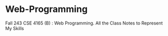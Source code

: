 # Web-Programming
Fall 243 CSE 4165 (B) : Web Programming. All the Class Notes to Represent My Skills
